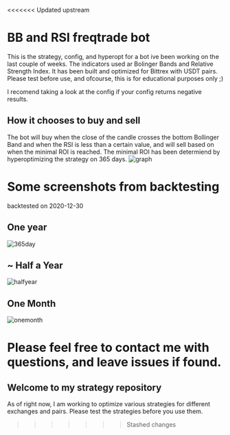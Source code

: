 <<<<<<< Updated upstream
# BB and RSI freqtrade bot
This is the strategy, config, and hyperopt for a bot ive been working on the last couple of weeks. The indicators used ar Bolinger Bands and Relative Strength Index.
It has been built and optimized for Bittrex with USDT pairs. Please test before use, and ofcourse, this is for educational purposes only ;)

I recomend taking a look at the config if your config returns negative results.

## How it chooses to buy and sell
The bot will buy when the close of the candle crosses the bottom Bollinger Band and when the RSI is less than a certain value, and will sell based on when the minimal ROI is reached. The minimal ROI has been determiend by hyperoptimizing the strategy on 365 days. 
![graph](https://user-images.githubusercontent.com/59344613/103338483-6c8e8880-4a33-11eb-900d-55d8008048b7.png)

# Some screenshots from backtesting
backtested on 2020-12-30

## One year
![365day](https://user-images.githubusercontent.com/59344613/103338288-bcb91b00-4a32-11eb-9200-a7cef10788b9.JPG)

## ~ Half a Year
![halfyear](https://user-images.githubusercontent.com/59344613/103338521-85973980-4a33-11eb-9436-27691f2c0233.JPG)

## One Month
![onemonth](https://user-images.githubusercontent.com/59344613/103338523-8760fd00-4a33-11eb-9e56-45cb5a3da9ff.JPG)


Please feel free to contact me with questions, and leave issues if found.
=======
## Welcome to my strategy repository
As of right now, I am working to optimize various strategies for different exchanges and pairs. Please test the strategies before you use them.
>>>>>>> Stashed changes

